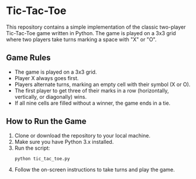 # Tic-Tac-Toe 
This repository contains a simple implementation of the classic two-player Tic-Tac-Toe game written in Python. The game is played on a 3x3 grid where two players take turns marking a space with "X" or "O".

## Game Rules

- The game is played on a 3x3 grid.
- Player X always goes first.
- Players alternate turns, marking an empty cell with their symbol (X or O).
- The first player to get three of their marks in a row (horizontally, vertically, or diagonally) wins.
- If all nine cells are filled without a winner, the game ends in a tie.

## How to Run the Game

1. Clone or download the repository to your local machine.
2. Make sure you have Python 3.x installed.
3. Run the script:
    ```bash
    python tic_tac_toe.py
    ```
4. Follow the on-screen instructions to take turns and play the game.
